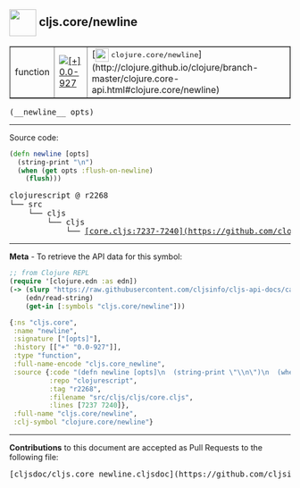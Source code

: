 ## <img width="48px" valign="middle" src="http://i.imgur.com/Hi20huC.png"> cljs.core/newline

 <table border="1">
<tr>

<td>function</td>
<td><a href="https://github.com/cljsinfo/cljs-api-docs/tree/0.0-927"><img valign="middle" alt="[+] 0.0-927" src="https://img.shields.io/badge/+-0.0--927-lightgrey.svg"></a> </td>
<td>
[<img height="24px" valign="middle" src="http://i.imgur.com/1GjPKvB.png"> <samp>clojure.core/newline</samp>](http://clojure.github.io/clojure/branch-master/clojure.core-api.html#clojure.core/newline)
</td>
</tr>
</table>

 <samp>
(__newline__ opts)<br>
</samp>

---





Source code:

```clj
(defn newline [opts]
  (string-print "\n")
  (when (get opts :flush-on-newline)
    (flush)))
```

 <pre>
clojurescript @ r2268
└── src
    └── cljs
        └── cljs
            └── <ins>[core.cljs:7237-7240](https://github.com/clojure/clojurescript/blob/r2268/src/cljs/cljs/core.cljs#L7237-L7240)</ins>
</pre>


---

__Meta__ - To retrieve the API data for this symbol:

```clj
;; from Clojure REPL
(require '[clojure.edn :as edn])
(-> (slurp "https://raw.githubusercontent.com/cljsinfo/cljs-api-docs/catalog/cljs-api.edn")
    (edn/read-string)
    (get-in [:symbols "cljs.core/newline"]))
```

```clj
{:ns "cljs.core",
 :name "newline",
 :signature ["[opts]"],
 :history [["+" "0.0-927"]],
 :type "function",
 :full-name-encode "cljs.core_newline",
 :source {:code "(defn newline [opts]\n  (string-print \"\\n\")\n  (when (get opts :flush-on-newline)\n    (flush)))",
          :repo "clojurescript",
          :tag "r2268",
          :filename "src/cljs/cljs/core.cljs",
          :lines [7237 7240]},
 :full-name "cljs.core/newline",
 :clj-symbol "clojure.core/newline"}

```

---

__Contributions__ to this document are accepted as Pull Requests to the following file:

 <pre>
[cljsdoc/cljs.core_newline.cljsdoc](https://github.com/cljsinfo/cljs-api-docs/blob/master/cljsdoc/cljs.core_newline.cljsdoc)
</pre>

